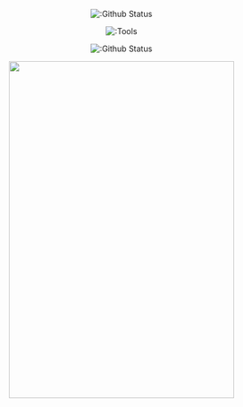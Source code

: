 

<p align="center"><img src="https://lanyard.cnrad.dev/api/1033015167824449586?theme=Dark&animated=true&borderRadius=20px" alt=":Github Status" /></p>


<p align="center"><img src="https://skillicons.dev/icons?i=discord,vscode,github,git,powershell" alt=":Tools" /></p>


<p align="center"><img src="https://count.getloli.com/get/@:0rl4ndo" alt=":Github Status" /></p>


<p align="center" href="https://www.coffeebede.com/0rlando"><img class="img-fluid" src="https://coffeebede.ir/DashboardTemplateV2/app-assets/images/banner/default-yellow.svg" width="400" height="600" /></p>
